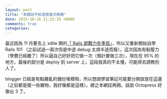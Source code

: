 ```yaml
---
layout: post
title: "本網誌不知道第幾次再開"
date: 2015-10-16 11:22:29 +0800
comments: true
categories:
---
```


最近因為 11 月要去上 xdite 開的[「 Rails 即戰力冬季班」](http://www.growthschool.com/courses/rails_ecommerce)，所以又重新開始自學 Rails 101 （之前試過一兩次但是中途 debug 太煩半途而廢），這次因為有點壓力（學費已經繳了）所以逼自己好好把它做一次（預計要做三次），現在在 95% 的地方，最後的部分是 deploy 到 server 上，這段我真的不太懂，可能得去請教別人了。

blogger 已經是有點雜亂的備份堆積物，所以想說學習筆記可能要分開放放在這邊（之前都是擺一些雜物，我好像都是這樣）。總之本網誌再開。話說 Octopress 好像出 3 了。
